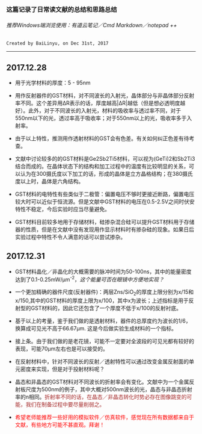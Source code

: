 ### 这篇记录了日常读文献的总结和思路总结
###### 推荐Windows端浏览使用：有道云笔记／Cmd Markdown／notepad ++
`Created by BaiLinyu, on Dec 31st, 2017`

---

2017.12.28
-
* 用于光学材料的厚度：5 - 95nm

* 用作反射器件的GST材料，对不同波长的入射光，晶体部分与非晶体部分反射率不同。这个差异用∆R表示的话，厚度越高|∆R|越低（但是想必透明度越好）。此外，对于不同波长的入射光，材料的吸收率与透过率不同，对于550nm以下的光，透过率高于吸收率；对于550nm以上的光，吸收率多于入射率。
* 由于以上特性，推测用作透射材料的GST会有色差。有关如何纠正色差有待考查。
* 文献中讨论较多的的GST材料是Ge2Sb2Ti5材料，可以视为(GeTi)2和Sb2Ti3结合而成的。在晶体状态下的结构和加工过程中的温度有比较明显的关系，可以认为在300摄氏度以下加工的话，形成的晶体是立方晶格结构；在380摄氏度以上时，晶体是六角结构。
* GST材料的电特性有些类似于二极管：偏置电压不够时更接近断路，偏置电压较大时可以近似于恒流源。但是文献中GST材料的电压在0.5-2.5V之间时伏安特性不稳定，今后实验时应当尽量避免。
* GST材料目前较多地用于存储材料，硅掺杂混合硅可以提升GST材料用于存储器的性质，但是在文献中没有发现用作显示材料时有掺杂硅的现象。如果日后实验过程中特性不令人满意的话可以尝试掺杂。

2017.12.31
-
* GST材料晶化／非晶化的大概需要的脉冲时间为50-100ns，其中的能量密度达到了0.1-0.25mW/µm<sup>-2</sup>，*这个能量可否在眼镜中方便地实现？*

* 一个更加精确的器件尺度(反射器件)：两层Zns/SiO<sub>2</Sub>的厚度上限分别为x/15和x/150,其中的GST材料的厚度上限为x/100，其中x为波长；上述指标是用于反射型的GST材料的，因此它还包含了一个厚度不低于x/100的反射衬底。
* 基于以上的考量，鉴于我们做的是透射材料，器件的总厚度约为波长的1/6，换算成可见光不高于66.67µm. 这是今后做实验生成材料的一个指标。
* 接上条。由于我们做的是老花镜，可能不一定要对全波段的可见光都有较好的表现，可能70µm左右也是可以接受的。
* 在反射材料中，针对不同波长的反射／透射特性可以通过改变金属反射面的单元密度来实现，但是对于投射材料呢？
* 晶态和非晶态的GST材料对不同波长的折射率会有变化。文献中为一个金属反射板尺度为500nm的例子，其中大概对500nm波长的光，晶态与非晶态折射率的n相同。<font color = brown>折射率不同的话，在晶态／非晶态转化时势必存在图像跳变的可能，我们在制备过程中要尽量削弱之。</font>
* <font color = red>希望老师能推荐一些好用的模拟软件／仿真软件，感觉现在所有数据都来自于文献，有些地方可能不甚直观。拜谢！</font>

